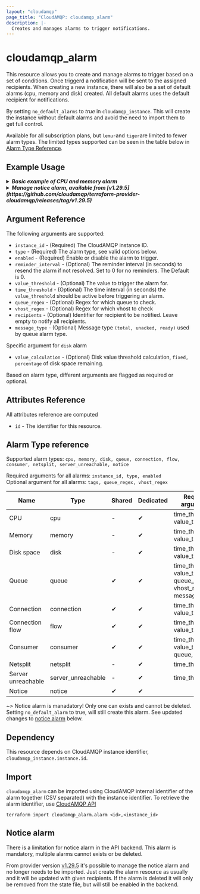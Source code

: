```yaml
---
layout: "cloudamqp"
page_title: "CloudAMQP: cloudamqp_alarm"
description: |-
  Creates and manages alarms to trigger notifications.
---
```


# cloudamqp_alarm

This resource allows you to create and manage alarms to trigger based on a set of conditions. Once triggerd a notification will be sent to the assigned recipients. When creating a new instance, there will also be a set of default alarms (cpu, memory and disk) created. All default alarms uses the default recipient for notifications.

By setting `no_default_alarms` to *true* in `cloudamqp_instance`. This will create the instance without default alarms and avoid the need to import them to get full control.

Available for all subscription plans, but `lemur`and `tiger`are limited to fewer alarm types. The limited types supported can be seen in the table below in [Alarm Type Reference](#alarm-type-reference).

## Example Usage

<details>
  <summary>
    <b>
      <i>Basic example of CPU and memory alarm</i>
    </b>
  </summary>

```hcl
# New recipient
resource "cloudamqp_notification" "recipient_01" {
  instance_id = cloudamqp_instance.instance.id
  type        = "email"
  value       = "alarm@example.com"
  name        = "alarm"
}

# New cpu alarm
resource "cloudamqp_alarm" "cpu_alarm" {
  instance_id       = cloudamqp_instance.instance.id
  type              = "cpu"
  enabled           = true
  reminder_interval = 600
  value_threshold   = 95
  time_threshold    = 600
  recipients        = [cloudamqp_notification.recipient_01.id]
}

# New memory alarm
resource "cloudamqp_alarm" "memory_alarm" {
  instance_id       = cloudamqp_instance.instance.id
  type              = "memory"
  enabled           = true
  reminder_interval = 600
  value_threshold   = 95
  time_threshold    = 600
  recipients        = [cloudamqp_notification.recipient_01.id]
}
```

</details>

<details>
  <summary>
    <b>
      <i>Manage notice alarm, available from [v1.29.5](https://github.com/cloudamqp/terraform-provider-cloudamqp/releases/tag/v1.29.5)</i>
    </b>
  </summary>

Only one notice alarm can exists and cannot be created, instead the alarm resource will be updated.

```hcl
# New recipient
resource "cloudamqp_notification" "recipient_01" {
  instance_id = cloudamqp_instance.instance.id
  type        = "email"
  value       = "alarm@example.com"
  name        = "alarm"
}

# Update existing notice alarm
resource "cloudamqp_alarm" "notice" {
  instance_id       = cloudamqp_instance.instance.id
  type              = "notice"
  enabled           = true
  recipients        = [cloudamqp_notification.recipient_01.id]
}
```

</details>

## Argument Reference

The following arguments are supported:

* `instance_id`         - (Required) The CloudAMQP instance ID.
* `type`                - (Required) The alarm type, see valid options below.
* `enabled`             - (Required) Enable or disable the alarm to trigger.
* `reminder_interval`   - (Optional) The reminder interval (in seconds) to resend the alarm if not resolved. Set to 0 for no reminders. The Default is 0.
* `value_threshold`     - (Optional) The value to trigger the alarm for.
* `time_threshold`      - (Optional) The time interval (in seconds) the `value_threshold` should be active before triggering an alarm.
* `queue_regex`         - (Optional) Regex for which queue to check.
* `vhost_regex`         - (Optional) Regex for which vhost to check
* `recipients`          - (Optional) Identifier for recipient to be notified. Leave empty to notify all recipients.
* `message_type`        - (Optional) Message type `(total, unacked, ready)` used by queue alarm type.

Specific argument for `disk` alarm

* `value_calculation`   - (Optional) Disk value threshold calculation, `fixed, percentage` of disk space remaining.

Based on alarm type, different arguments are flagged as required or optional.

## Attributes Reference

All attributes reference are computed

* `id`  - The identifier for this resource.

## Alarm Type reference

Supported alarm types: `cpu, memory, disk, queue, connection, flow, consumer, netsplit, server_unreachable, notice`

Required arguments for all alarms: `instance_id, type, enabled`<br>
Optional argument for all alarms: `tags, queue_regex, vhost_regex`

| Name | Type | Shared | Dedicated | Required arguments |
| ---- | ---- | ---- | ---- | ---- |
| CPU | cpu | - | &#10004; | time_threshold, value_threshold |
| Memory | memory | - | &#10004;  | time_threshold, value_threshold |
| Disk space | disk | - | &#10004;  | time_threshold, value_threshold |
| Queue | queue | &#10004;  | &#10004; | time_threshold, value_threshold, queue_regex, vhost_regex, message_type |
| Connection | connection | &#10004; | &#10004; | time_threshold, value_threshold |
| Connection flow | flow | &#10004; | &#10004; | time_threshold, value_threshold |
| Consumer | consumer | &#10004; | &#10004; | time_threshold, value_threshold, queue, vhost |
| Netsplit | netsplit | - | &#10004; | time_threshold |
| Server unreachable | server_unreachable  | - | &#10004;  | time_threshold |
| Notice | notice | &#10004; | &#10004; | |

~> Notice alarm is manadatory! Only one can exists and cannot be deleted. Setting `no_default_alarm` to true, will still create this alarm. See updated changes to [notice alarm](#notice-alarm) below.

## Dependency

This resource depends on CloudAMQP instance identifier, `cloudamqp_instance.instance.id`.

## Import

`cloudamqp_alarm` can be imported using CloudAMQP internal identifier of the alarm together (CSV separated) with the instance identifier. To retrieve the alarm identifier, use [CloudAMQP API](https://docs.cloudamqp.com/cloudamqp_api.html#list-alarms)

`terraform import cloudamqp_alarm.alarm <id>,<instance_id>`

## Notice alarm

There is a limitation for notice alarm in the API backend. This alarm is mandatory, multiple
alarms cannot exists or be deleted.

From provider version [v1.29.5](https://github.com/cloudamqp/terraform-provider-cloudamqp/releases/tag/v1.29.5)
it's possible to manage the notice alarm and no longer needs to be imported. Just create the
alarm resource as usually and it will be updated with given recipients. If the alarm is deleted
it will only be removed from the state file, but will still be enabled in the backend.
